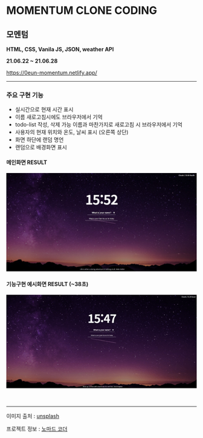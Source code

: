 # MOMENTUM CLONE CODING

## 모멘텀

**HTML, CSS, Vanila JS, JSON, weather API**

**21.06.22 ~ 21.06.28**

https://0eun-momentum.netlify.app/

---

### 주요 구현 기능

- 실시간으로 현재 시간 표시
- 이름 새로고침시에도 브라우저에서 기억
- todo-list 작성, 삭제 가능 이름과 마찬가지로 새로고침 시 브라우저에서 기억
- 사용자의 현재 위치와 온도, 날씨 표시 (오른쪽 상단)
- 화면 하단에 랜덤 명언
- 랜덤으로 배경화면 표시


#### 메인화면 RESULT 

<img src = "img/readme_01.jpg" width="600px">


#### 기능구현 예시화면 RESULT (~38초)

![기능구현예시](img/readme_02.gif)



<br>

---

이미지 출처 : [unsplash](https://unsplash.com/)

프로젝트 정보 : [노마드 코더](https://nomadcoders.co/)
